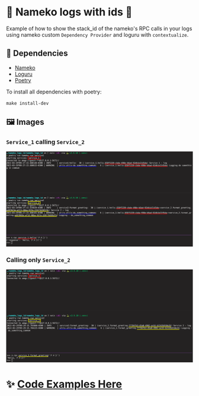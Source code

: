 # 🍄 **Nameko logs with ids** 📄

Example of how to show the stack_id of the nameko's RPC calls in your logs using nameko custom `Dependency Provider` and loguru with `contextualize`.

## 📌 Dependencies

* [Nameko](https://github.com/nameko/nameko)
* [Loguru](https://github.com/Delgan/loguru)
* [Poetry](https://github.com/python-poetry/poetry)

To install all dependencies with poetry:

    make install-dev

## 🖼️ Images

### `Service_1` calling `Service_2`

![Service_1 calling Service_2](/imgs/example1.png?raw=true)

### Calling only `Service_2`

![Calling only Service_2](/imgs/example2.png?raw=true)


# ✨ [Code Examples Here](/nameko_logs_id/)
